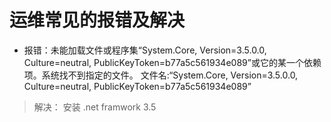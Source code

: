 # 运维常见的报错及解决
- 报错：未能加载文件或程序集“System.Core, Version=3.5.0.0, Culture=neutral, PublicKeyToken=b77a5c561934e089”或它的某一个依赖项。系统找不到指定的文件。
文件名:“System.Core, Version=3.5.0.0, Culture=neutral, PublicKeyToken=b77a5c561934e089”
> 解决： 安装 .net framwork 3.5